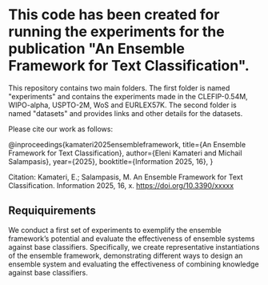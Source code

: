 # This code has been created for running the experiments for the publication "An Ensemble Framework for Text Classification".
This repository contains two main folders. The first folder is named "experiments" and contains the experiments made in the CLEFIP-0.54M, WIPO-alpha, USPTO-2M, WoS and EURLEX57K. The second folder is named "datasets" and provides links and other details for the datasets. 

Please cite our work as follows:

@inproceedings{kamateri2025ensembleframework,
      title={An Ensemble Framework for Text Classification}, 
      author={Eleni Kamateri and Michail Salampasis},
      year={2025},
      booktitle={Information 2025, 16},
}

Citation: Kamateri, E.; Salampasis, M. An Ensemble Framework for Text Classification. Information 2025, 16, x. https://doi.org/10.3390/xxxxx

## Requiquirements

We conduct a first set of experiments to exemplify the ensemble framework’s potential and evaluate the effectiveness of ensemble systems against base classifiers. Specifically, we create representative instantiations of the ensemble framework, demonstrating different ways to design an ensemble system and evaluating the effectiveness of combining knowledge against base classifiers.

